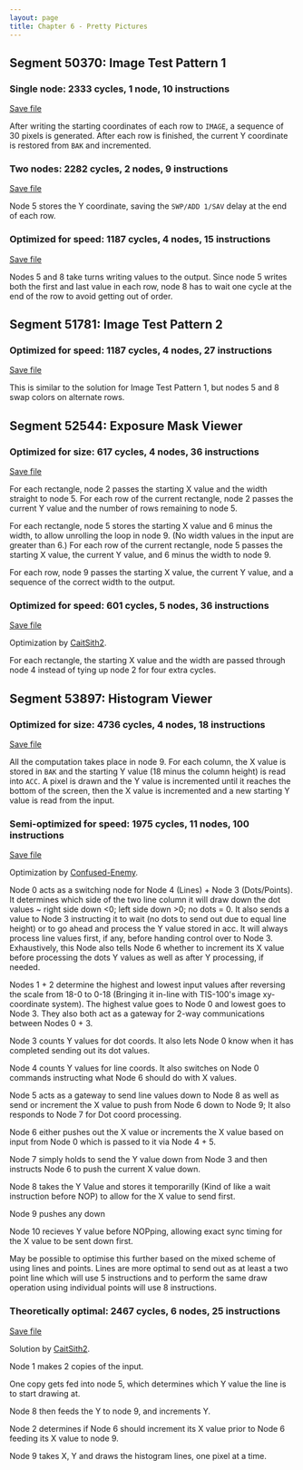 ```yaml
---
layout: page
title: Chapter 6 - Pretty Pictures
---
```


## Segment 50370: Image Test Pattern 1

### Single node: 2333 cycles, 1 node, 10 instructions

[Save file](../save/50370.1.txt)

After writing the starting coordinates of each row to `IMAGE`, a sequence of 30 pixels is generated. After each row is finished, the current Y coordinate is restored from `BAK` and incremented.

### Two nodes: 2282 cycles, 2 nodes, 9 instructions

[Save file](../save/50370.2.txt)

Node 5 stores the Y coordinate, saving the `SWP/ADD 1/SAV` delay at the end of each row.

### Optimized for speed: 1187 cycles, 4 nodes, 15 instructions

[Save file](../save/50370.0.txt)

Nodes 5 and 8 take turns writing values to the output. Since node 5 writes both the first and last value in each row, node 8 has to wait one cycle at the end of the row to avoid getting out of order.

## Segment 51781: Image Test Pattern 2

### Optimized for speed: 1187 cycles, 4 nodes, 27 instructions

[Save file](../save/51781.1.txt)

This is similar to the solution for Image Test Pattern 1, but nodes 5 and 8 swap colors on alternate rows.

## Segment 52544: Exposure Mask Viewer

### Optimized for size: 617 cycles, 4 nodes, 36 instructions

[Save file](../save/52544.0.txt)

For each rectangle, node 2 passes the starting X value and the width straight to node 5. For each row of the current rectangle, node 2 passes the current Y value and the number of rows remaining to node 5.

For each rectangle, node 5 stores the starting X value and 6 minus the width, to allow unrolling the loop in node 9. (No width values in the input are greater than 6.) For each row of the current rectangle, node 5 passes the starting X value, the current Y value, and 6 minus the width to node 9.

For each row, node 9 passes the starting X value, the current Y value, and a sequence of the correct width to the output.

### Optimized for speed: 601 cycles, 5 nodes, 36 instructions

[Save file](../save/52544.1.txt)

Optimization by [CaitSith2](https://github.com/CaitSith2).

For each rectangle, the starting X value and the width are passed through node 4 instead of tying up node 2 for four extra cycles.

## Segment 53897: Histogram Viewer

### Optimized for size: 4736 cycles, 4 nodes, 18 instructions

[Save file](../save/53897.0.txt)

All the computation takes place in node 9. For each column, the X value is stored in `BAK` and the starting Y value (18 minus the column height) is read into `ACC`. A pixel is drawn and the Y value is incremented until it reaches the bottom of the screen, then the X value is incremented and a new starting Y value is read from the input.

### Semi-optimized for speed: 1975 cycles, 11 nodes, 100 instructions

[Save file](../save/53897.1.txt)

Optimization by [Confused-Enemy](https://github.com/Confused-Enemy).

Node 0 acts as a switching node for Node 4 (Lines) + Node 3 (Dots/Points). It determines which side of the two line column it will draw down the dot values ~ right side down <0; left side down >0; no dots = 0. It also sends a value to Node 3 instructing it to wait (no dots to send out due to equal line height) or to go ahead and process the Y value stored in acc. It will always process line values first, if any, before handing control over to Node 3. Exhaustively, this Node also tells Node 6 whether to increment its X value before processing the dots Y values as well as after Y processing, if needed.

Nodes 1 + 2 determine the highest and lowest input values after reversing the scale from 18-0 to 0-18 (Bringing it in-line with TIS-100's image xy-coordinate system). The highest value goes to Node 0 and lowest goes to Node 3. They also both act as a gateway for 2-way communications between Nodes 0 + 3.

Node 3 counts Y values for dot coords. It also lets Node 0 know when it has completed sending out its dot values.

Node 4 counts Y values for line coords. It also switches on Node 0 commands instructing what Node 6 should do with X values.

Node 5 acts as a gateway to send line values down to Node 8 as well as send or increment the X value to push from Node 6 down to Node 9; It also responds to Node 7 for Dot coord processing.

Node 6 either pushes out the X value or increments the X value based on input from Node 0 which is passed to it via Node 4 + 5. 

Node 7 simply holds to send the Y value down from Node 3 and then instructs Node 6 to push the current X value down.

Node 8 takes the Y Value and stores it temporarilly (Kind of like a wait instruction before NOP) to allow for the X value to send first.

Node 9 pushes any down

Node 10 recieves Y value before NOPping, allowing exact sync timing for the X value to be sent down first.

May be possible to optimise this further based on the mixed scheme of using lines and points. Lines are more optimal to send out as at least a two point line which will use 5 instructions and to perform the same draw operation using individual points will use 8 instructions.

### Theoretically optimal: 2467 cycles, 6 nodes, 25 instructions

[Save file](../save/53897.2.txt)

Solution by [CaitSith2](https://github.com/CaitSith2).

Node 1 makes 2 copies of the input.

One copy gets fed into node 5, which determines which Y value the line is to start drawing at.

Node 8 then feeds the Y to node 9, and increments Y.

Node 2 determines if Node 6 should increment its X value prior to Node 6 feeding its X value to node 9.

Node 9 takes X, Y and draws the histogram lines, one pixel at a time.
